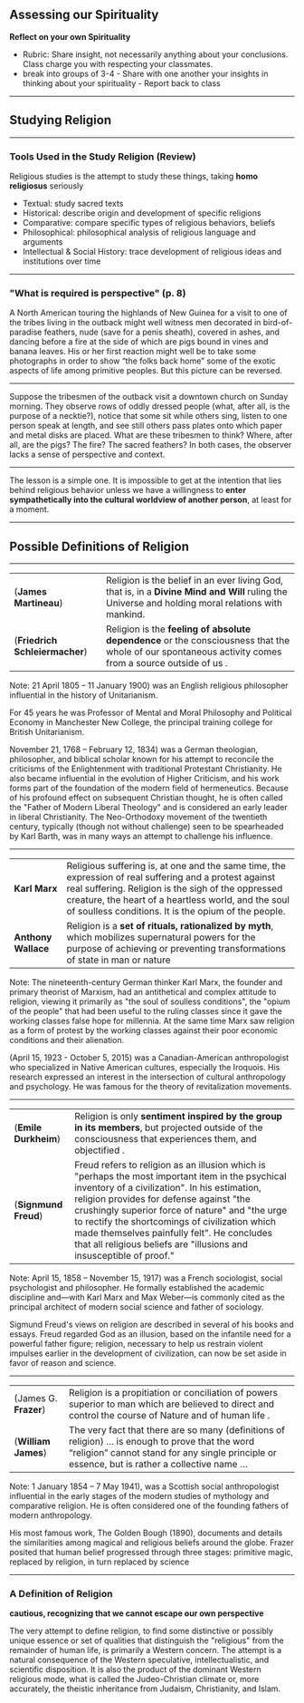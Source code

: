 
## Assessing our Spirituality ##

**Reflect on your own Spirituality**

   - Rubric: Share insight, not necessarily anything about your conclusions. Class charge you with respecting your classmates.
   - break into groups of 3-4
    - Share with one another your insights in thinking about your spirituality
    - Report back to class

---

## Studying Religion ##

---

### Tools Used in the Study Religion (Review) ###

Religious studies is the attempt to study these things, taking **homo religiosus** seriously

-   Textual: study sacred texts
-   Historical: describe origin and development of specific religions
-   Comparative: compare specific types of religious behaviors, beliefs
-   Philosophical: philosophical analysis of religious language and arguments
-   Intellectual & Social History: trace development of religious ideas and institutions over time

---

### "What is required is perspective" (p. 8) ###

A North American touring the highlands of New Guinea for a visit to one of the tribes living in the outback might well witness men decorated in bird-of-paradise feathers, nude (save for a penis sheath), covered in ashes, and dancing before a fire at the side of which are pigs bound in vines and banana leaves. His or her first reaction might well be to take some photographs in order to show “the folks back home” some of the exotic aspects of life among primitive peoples. But this picture can be reversed.

---



Suppose the tribesmen of the outback visit a downtown church on Sunday morning. They observe rows of oddly dressed people (what, after all, is the purpose of a necktie?), notice that some sit while others sing, listen to one person speak at length, and see still others pass plates onto which paper and metal disks are placed. What are these tribesmen to think? Where, after all, are the pigs? The fire? The sacred feathers? In both cases, the observer lacks a sense of perspective and context.

---



The lesson is a simple one. It is impossible to get at the intention that lies behind religious behavior unless we have a willingness to **enter sympathetically into the cultural worldview of another person**, at least for a moment.

---

## Possible Definitions of Religion ##

---

|    |     |
|----|----|
| (**James Martineau**)          | Religion is the belief in an ever living God, that is, in a **Divine Mind and Will** ruling the Universe and holding moral relations with mankind.     |
| (**Friedrich Schleiermacher**) | Religion is the **feeling of absolute dependence** or the consciousness that the whole of our spontaneous activity comes from a source outside of us . |


Note:
21 April 1805 – 11 January 1900) was an English religious philosopher influential in the history of Unitarianism.

For 45 years he was Professor of Mental and Moral Philosophy and Political Economy in Manchester New College, the principal training college for British Unitarianism.

November 21, 1768 – February 12, 1834) was a German theologian, philosopher, and biblical scholar known for his attempt to reconcile the criticisms of the Enlightenment with traditional Protestant Christianity. He also became influential in the evolution of Higher Criticism, and his work forms part of the foundation of the modern field of hermeneutics. Because of his profound effect on subsequent Christian thought, he is often called the "Father of Modern Liberal Theology" and is considered an early leader in liberal Christianity. The Neo-Orthodoxy movement of the twentieth century, typically (though not without challenge) seen to be spearheaded by Karl Barth, was in many ways an attempt to challenge his influence.


---

|    |         |
|----|---------|
|**Karl Marx**| Religious suffering is, at one and the same time, the expression of real suffering and a protest against real suffering. Religion is the sigh of the oppressed creature, the heart of a heartless world, and the soul of soulless conditions. It is the opium of the people. |
| **Anthony Wallace**|  Religion is a **set of rituals, rationalized by myth**, which mobilizes supernatural powers for the purpose of achieving or preventing transformations of state in man or nature  |


Note:
The nineteenth-century German thinker Karl Marx, the founder and primary theorist of Marxism, had an antithetical and complex attitude to religion, viewing it primarily as "the soul of soulless conditions", the "opium of the people" that had been useful to the ruling classes since it gave the working classes false hope for millennia. At the same time Marx saw religion as a form of protest by the working classes against their poor economic conditions and their alienation.

(April 15, 1923 - October 5, 2015) was a Canadian-American anthropologist who specialized in Native American cultures, especially the Iroquois. His research expressed an interest in the intersection of cultural anthropology and psychology. He was famous for the theory of revitalization movements.


---

|    |     |
|----|----|
| (**Emile Durkheim**) | Religion is only  **sentiment inspired by the group in its members**, but projected outside of the consciousness that experiences them, and objectified . |
| (**Signmund Freud**) | Freud refers to religion as an illusion which is "perhaps the most important item in the psychical inventory of a civilization". In his estimation, religion provides for defense against "the crushingly superior force of nature" and "the urge to rectify the shortcomings of civilization which made themselves painfully felt". He concludes that all religious beliefs are "illusions and insusceptible of proof." |


Note: 
April 15, 1858 – November 15, 1917) was a French sociologist, social psychologist and philosopher. He formally established the academic discipline and—with Karl Marx and Max Weber—is commonly cited as the principal architect of modern social science and father of sociology.

Sigmund Freud's views on religion are described in several of his books and essays. Freud regarded God as an illusion, based on the infantile need for a powerful father figure; religion, necessary to help us restrain violent impulses earlier in the development of civilization, can now be set aside in favor of reason and science.


---

|    |     |
|----|----|
| (James G. **Frazer**) | Religion is a propitiation or conciliation of powers superior to man which are believed to direct and control the course of Nature and of human life .                                           |
| (**William James**)   | The very fact that there are so many (definitions of religion) … is enough to prove that the word “religion” cannot stand for any single principle or essence, but is rather a collective name … |




Note: 
1 January 1854 – 7 May 1941), was a Scottish social anthropologist influential in the early stages of the modern studies of mythology and comparative religion. He is often considered one of the founding fathers of modern anthropology.

His most famous work, The Golden Bough (1890), documents and details the similarities among magical and religious beliefs around the globe. Frazer posited that human belief progressed through three stages: primitive magic, replaced by religion, in turn replaced by science


---


### A Definition of Religion ###

**cautious, recognizing that we cannot escape our own perspective** 

The very attempt to define religion, to find some distinctive or possibly unique essence or set of qualities that distinguish the "religious" from the remainder of human life, is primarily a Western concern. The attempt is a natural consequence of the Western speculative, intellectualistic, and scientific disposition. It is also the product of the dominant Western religious mode, what is called the Judeo-Christian climate or, more accurately, the theistic inheritance from Judaism, Christianity, and Islam.



